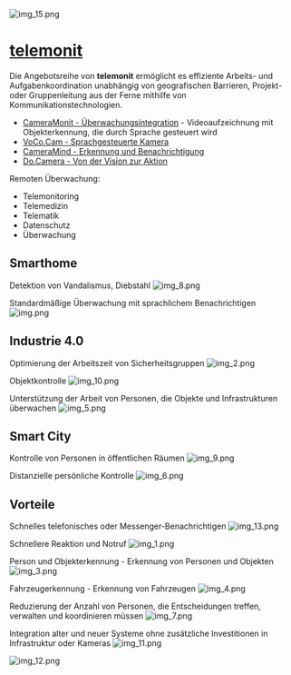 ![img_15.png](img/img_15.png)
# [telemonit](https://www.telemonit.com/)

Die Angebotsreihe von **telemonit** ermöglicht es effiziente Arbeits- und Aufgabenkoordination unabhängig von geografischen Barrieren, Projekt- oder Gruppenleitung aus der Ferne mithilfe von Kommunikationstechnologien.

+ [CameraMonit - Überwachungsintegration](http://www.cameramonit.com) - Videoaufzeichnung mit Objekterkennung, die durch Sprache gesteuert wird
+ [VoCo.Cam - Sprachgesteuerte Kamera](http://www.vococam.com)
+ [CameraMind - Erkennung und Benachrichtigung](http://www.cameramind.com)
+ [Do.Camera - Von der Vision zur Aktion](http://www.docamera.com)



Remoten Überwachung:
+ Telemonitoring
+ Telemedizin
+ Telematik
+ Datenschutz
+ Überwachung



## Smarthome

Detektion von Vandalismus, Diebstahl
![img_8.png](img/img_8.png)


Standardmäßige Überwachung mit sprachlichem Benachrichtigen
![img.png](img/img.png)




## Industrie 4.0


Optimierung der Arbeitszeit von Sicherheitsgruppen
![img_2.png](img/img_2.png)


Objektkontrolle
![img_10.png](img/img_10.png)


Unterstützung der Arbeit von Personen, die Objekte und Infrastrukturen überwachen
![img_5.png](img/img_5.png)




## Smart City


Kontrolle von Personen in öffentlichen Räumen
![img_9.png](img/img_9.png)


Distanzielle persönliche Kontrolle
![img_6.png](img/img_6.png)




## Vorteile


Schnelles telefonisches oder Messenger-Benachrichtigen
![img_13.png](img/img_13.png)


Schnellere Reaktion und Notruf
![img_1.png](img/img_1.png)


Person und Objekterkennung - Erkennung von Personen und Objekten
![img_3.png](img/img_3.png)

Fahrzeugerkennung - Erkennung von Fahrzeugen
![img_4.png](img/img_4.png)


Reduzierung der Anzahl von Personen, die Entscheidungen treffen, verwalten und koordinieren müssen
![img_7.png](img/img_7.png)


Integration alter und neuer Systeme ohne zusätzliche Investitionen in Infrastruktur oder Kameras
![img_11.png](img/img_11.png)

![img_12.png](img/img_12.png)
